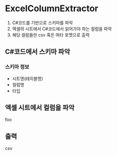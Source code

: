 # ExcelColumnExtractor

1. C#코드를 기반으로 스키마를 파악
2. 엑셀의 시트에서 C#코드에서 읽어가야 하는 컬럼을 파악
3. 해당 컬럼들만 csv 혹은 여타 포멧으로 출력


## C#코드에서 스키마 파악

### 스키마 정보
* 시트명(테이블명)
* 컬럼명
* 타입


## 엑셀 시트에서 컬럼을 파악

foo


## 출력

csv
